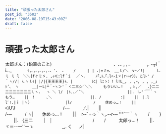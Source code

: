 ```yaml
---
title: "頑張った太郎さん"
post_id: "3502"
date: "2006-08-19T15:43:00Z"
draft: false
---
```


# 頑張った太郎さん

太郎さん：(鉛筆のこと)  　　　　　　 　 　 　 　 　 　 、､､ , , _ 　　 　 ,. -┬i＾i､._　　 　 ｨ`,､,､,､,､,.、'、 .　　 /　 　 | | .|=ゞ=､　__ｌ/＼　v~／!| 　　 l.　　　 ｌ ｌ l　＼＼{f∥ミゞ, ,ｨ≪:lf＾i 　／ヽ.　　 ﾉ｢,ﾄ､｢.lﾍ‐iヾ|rｰ~r〉〉，こlﾚ' /　 　 ｀ヽ//| ﾄ､ヽｌｲ| |/|{王王王王}ﾄ､ |　　　 　 ﾚﾆ| lﾆゝ冫! l!L_, , ,ｰ, , , ,_｣ｼ’、 ヽ　　　 __|ーL|┴＾ｰヽ＞'＾ヾ二三シ´＼＼　　　もういい…！ 　,ゝ,／　 .}二二二二二二二二二ｌヽ.　 ヽ ＼ l/　|ﾄ､.／´＼　　　　　　　　 　 　 ||.　レ'´￣｀ヽ　　もう… 　　||　!　 　 ､＼　　　　　 　 　 　 ||. /　　　 　 :| 　　||　|.l lﾞ!.|ｉ |ヽ)　　　　　　　　　 |l/　　 　 　 / 　　休めっ…！ 　　||　`ﾍ)U'J　　　　　　　　　　　/-─　　　,ｲ.| 　　||　　 　 ＿　　　　　　　　 　 /-─　　　/ ヽ|　　休めっ…！ 　　||　 r‐-ﾞ=っ｀ヽ,.--r-─ ''"´￣｀ヽ　　 /　　 } 　　||.　{三二　 　 |　│　　　　　　　　　 /　　 /　　　太郎っ…！ 　　||.　 ヾ＝--一'`ーゝ　　　　　 　 _,. く 　 ノ|
